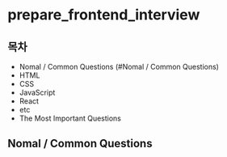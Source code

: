 # prepare_frontend_interview

## 목차
- Nomal / Common Questions (#Nomal / Common Questions)
- HTML
- CSS
- JavaScript
- React
- etc 
- The Most Important Questions


## Nomal / Common Questions

